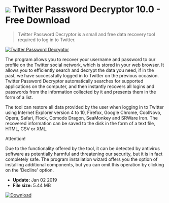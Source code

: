 # ![](https://cdn.softexe.net/static/icon/f/twitter-password-decryptor-9377.png) Twitter Password Decryptor 10.0 - Free Download

> Twitter Password Decryptor is a small and free data recovery tool required to log in to Twitter.

[![Twitter Password Decryptor](https://gallery.dpcdn.pl/imgc/Tools/55716/g_-_420x350_1.5_-_x20141128173330_0.png)](https://softexe.net/win/security-privacy/passwords/twitter-password-decryptor:acgg.html)

The program allows you to recover your username and password to our profile on the Twitter social network, which is stored in your web browser. It allows you to efficiently search and decrypt the data you need, if in the past, we have successfully logged in to Twitter on the previous occasion. Twitter Password Decryptor automatically searches for supported applications on the computer, and then instantly recovers all logins and passwords from the information collected by it and presents them in the form of a list.
 
 The tool can restore all data provided by the user when logging in to Twitter using Internet Explorer version 4 to 10, Firefox, Google Chrome, CoolNovo, Opera, Safari, Flock, Comodo Dragon, SeaMonkey and SRWare Iron. The recovered information can be saved to the disk in the form of a text file, HTML, CSV or XML.
 
 Attention!
 
 Due to the functionality offered by the tool, it can be detected by antivirus software as potentially harmful and threatening our security, but it is in fact completely safe.
 The program installation wizard offers you the option of installing additional components, but you can omit this operation by clicking on the 'Decline' option.


- **Update:** Jan 02 2019
- **File size:** 5.44 MB

[![Download](https://cdn.softexe.net/static/img/download.png)](https://softexe.net/win/security-privacy/passwords/twitter-password-decryptor:acgg.html)

